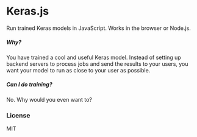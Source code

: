 # Keras.js

Run trained Keras models in JavaScript. Works in the browser or Node.js.

##### Why?

You have trained a cool and useful Keras model. Instead of setting up backend servers to process jobs and send the results to your users, you want your model to run as close to your user as possible.

##### Can I do training?

No. Why would you even want to?

### License

MIT